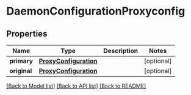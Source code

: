 # DaemonConfigurationProxyconfig

## Properties
Name | Type | Description | Notes
------------ | ------------- | ------------- | -------------
**primary** | [**ProxyConfiguration**](ProxyConfiguration.md) |  | [optional] 
**original** | [**ProxyConfiguration**](ProxyConfiguration.md) |  | [optional] 

[[Back to Model list]](../README.md#documentation-for-models) [[Back to API list]](../README.md#documentation-for-api-endpoints) [[Back to README]](../README.md)


